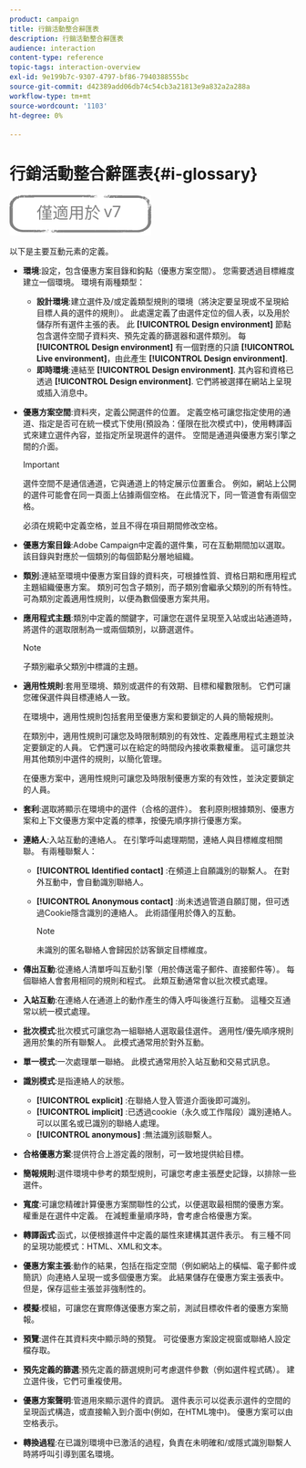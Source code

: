 ```yaml
---
product: campaign
title: 行銷活動整合辭匯表
description: 行銷活動整合辭匯表
audience: interaction
content-type: reference
topic-tags: interaction-overview
exl-id: 9e199b7c-9307-4797-bf86-7940388555bc
source-git-commit: d42389add06db74c54cb3a21813e9a832a2a288a
workflow-type: tm+mt
source-wordcount: '1103'
ht-degree: 0%

---
```


# 行銷活動整合辭匯表{#i-glossary}

![](../../assets/v7-only.svg)

以下是主要互動元素的定義。

* **環境**:設定，包含優惠方案目錄和鈎點（優惠方案空間）。 您需要透過目標維度建立一個環境。 環境有兩種類型：

   * **設計環境**:建立選件及/或定義類型規則的環境（將決定要呈現或不呈現給目標人員的選件的規則）。 此處還定義了由選件定位的個人表，以及用於儲存所有選件主張的表。 此 **[!UICONTROL Design environment]** 節點包含選件空間子資料夾、預先定義的篩選器和選件類別。 每 **[!UICONTROL Design environment]** 有一個對應的只讀 **[!UICONTROL Live environment]**，由此產生 **[!UICONTROL Design environment]**.
   * **即時環境**:連結至 **[!UICONTROL Design environment]**. 其內容和資格已透過 **[!UICONTROL Design environment]**. 它們將被選擇在網站上呈現或插入消息中。

* **優惠方案空間**:資料夾，定義公開選件的位置。 定義空格可讓您指定使用的通道、指定是否可在統一模式下使用(預設為：僅限在批次模式中)，使用轉譯函式來建立選件內容，並指定所呈現選件的選件。 空間是通道與優惠方案引擎之間的介面。

   >[!IMPORTANT]
   >
   >選件空間不是通信通道，它與通道上的特定展示位置重合。 例如，網站上公開的選件可能會在同一頁面上佔據兩個空格。 在此情況下，同一管道會有兩個空格。
   >
   >必須在規範中定義空格，並且不得在項目期間修改空格。

* **優惠方案目錄**:Adobe Campaign中定義的選件集，可在互動期間加以選取。 該目錄與對應於一個類別的每個節點分層地組織。
* **類別**:連結至環境中優惠方案目錄的資料夾，可根據性質、資格日期和應用程式主題組織優惠方案。 類別可包含子類別，而子類別會繼承父類別的所有特性。 可為類別定義適用性規則，以便為數個優惠方案共用。
* **應用程式主題**:類別中定義的關鍵字，可讓您在選件呈現至入站或出站通道時，將選件的選取限制為一或兩個類別，以篩選選件。

   >[!NOTE]
   >
   >子類別繼承父類別中標識的主題。

* **適用性規則**:套用至環境、類別或選件的有效期、目標和權數限制。 它們可讓您確保選件與目標連絡人一致。

   在環境中，適用性規則包括套用至優惠方案和要鎖定的人員的簡報規則。

   在類別中，適用性規則可讓您及時限制類別的有效性、定義應用程式主題並決定要鎖定的人員。 它們還可以在給定的時間段內接收乘數權重。 這可讓您共用其他類別中選件的規則，以簡化管理。

   在優惠方案中，適用性規則可讓您及時限制優惠方案的有效性，並決定要鎖定的人員。

* **套利**:選取將顯示在環境中的選件（合格的選件）。 套利原則根據類別、優惠方案和上下文優惠方案中定義的標準，按優先順序排行優惠方案。
* **連絡人**:入站互動的連絡人。 在引擎呼叫處理期間，連絡人與目標維度相關聯。 有兩種聯繫人：

   * **[!UICONTROL Identified contact]** :在頻道上自願識別的聯繫人。 在對外互動中，會自動識別聯絡人。
   * **[!UICONTROL Anonymous contact]** :尚未透過管道自願訂閱，但可透過Cookie隱含識別的連絡人。 此術語僅用於傳入的互動。

      >[!NOTE]
      >
      >未識別的匿名聯絡人會歸因於訪客鎖定目標維度。

* **傳出互動**:從連絡人清單呼叫互動引擎（用於傳送電子郵件、直接郵件等）。 每個聯絡人會套用相同的規則和程式。 此類互動通常會以批次模式處理。
* **入站互動**:在連絡人在通道上的動作產生的傳入呼叫後進行互動。 這種交互通常以統一模式處理。
* **批次模式**:批次模式可讓您為一組聯絡人選取最佳選件。 適用性/優先順序規則適用於集的所有聯繫人。 此模式通常用於對外互動。
* **單一模式**:一次處理單一聯絡。 此模式通常用於入站互動和交易式訊息。
* **識別模式**:是指連絡人的狀態。

   * **[!UICONTROL explicit]** :在聯絡人登入管道介面後即可識別。
   * **[!UICONTROL implicit]** :已透過cookie（永久或工作階段）識別連絡人。 可以以匿名或已識別的聯絡人處理。
   * **[!UICONTROL anonymous]** :無法識別該聯繫人。

* **合格優惠方案**:提供符合上游定義的限制，可一致地提供給目標。
* **簡報規則**:選件環境中參考的類型規則，可讓您考慮主張歷史記錄，以排除一些選件。
* **寬度**:可讓您精確計算優惠方案關聯性的公式，以便選取最相關的優惠方案。 權重是在選件中定義。 在減輕重量順序時，會考慮合格優惠方案。
* **轉譯函式**:函式，以便根據選件中定義的屬性來建構其選件表示。 有三種不同的呈現功能模式：HTML、XML和文本。
* **優惠方案主張**:動作的結果，包括在指定空間（例如網站上的橫幅、電子郵件或簡訊）向連絡人呈現一或多個優惠方案。 此結果儲存在優惠方案主張表中。 但是，保存這些主張並非強制性的。
* **模擬**:模組，可讓您在實際傳送優惠方案之前，測試目標收件者的優惠方案簡報。
* **預覽**:選件在其資料夾中顯示時的預覽。 可從優惠方案設定視窗或聯絡人設定檔存取。
* **預先定義的篩選**:預先定義的篩選規則可考慮選件參數（例如選件程式碼）。 建立選件後，它們可重複使用。
* **優惠方案聲明**:管道用來顯示選件的資訊。 選件表示可以從表示選件的空間的呈現函式構造，或直接輸入到介面中(例如，在HTML塊中)。 優惠方案可以由空格表示。
* **轉換過程**:在已識別環境中已激活的過程，負責在未明確和/或隱式識別聯繫人時將呼叫引導到匿名環境。
